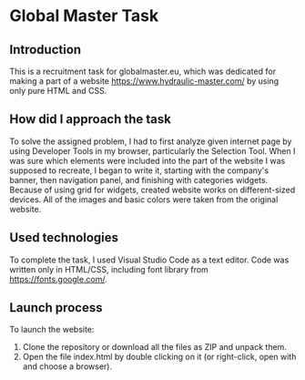 # Global Master Task
## Introduction
This is a recruitment task for globalmaster.eu, which was dedicated for making a part of a website https://www.hydraulic-master.com/ by using only pure HTML and CSS.
## How did I approach the task
To solve the assigned problem, I had to first analyze given internet page by using Developer Tools in my browser, particularly the Selection Tool. When I was sure which elements were included into the part of the website I was supposed to recreate, I began to write it, starting with the company's banner, then navigation panel, and finishing with categories widgets.  Because of using grid for widgets, created website works on different-sized devices. All of the images and basic colors were taken from the original website.
## Used technologies
To complete the task, I used Visual Studio Code as a text editor. Code was written only in HTML/CSS, including font library from https://fonts.google.com/.
## Launch process
To launch the website:
1. Clone the repository or download all the files as ZIP and unpack them.
2. Open the file index.html by double clicking on it (or right-click, open with and choose a browser).
